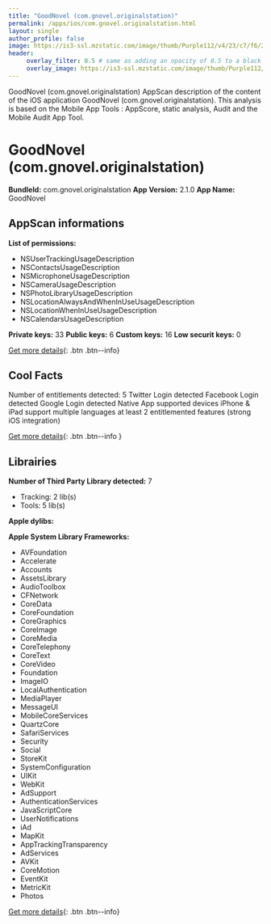 ```yaml
---
title: "GoodNovel (com.gnovel.originalstation)"
permalink: /apps/ios/com.gnovel.originalstation.html
layout: single
author_profile: false
image: https://is3-ssl.mzstatic.com/image/thumb/Purple112/v4/23/c7/f6/23c7f6e1-2186-ecf7-57cb-d06302e892b4/AppIcon-0-0-1x_U007emarketing-0-0-0-7-0-0-sRGB-0-0-0-GLES2_U002c0-512MB-85-220-0-0.png/512x512bb.jpg
header: 
     overlay_filter: 0.5 # same as adding an opacity of 0.5 to a black background
     overlay_image: https://is3-ssl.mzstatic.com/image/thumb/Purple112/v4/23/c7/f6/23c7f6e1-2186-ecf7-57cb-d06302e892b4/AppIcon-0-0-1x_U007emarketing-0-0-0-7-0-0-sRGB-0-0-0-GLES2_U002c0-512MB-85-220-0-0.png/512x512bb.jpg
---
```

GoodNovel (com.gnovel.originalstation) AppScan description of the content of the iOS application GoodNovel (com.gnovel.originalstation). This analysis is based on the Mobile App Tools : AppScore, static analysis, Audit and the Mobile Audit App Tool.

# GoodNovel (com.gnovel.originalstation)

**BundleId:** com.gnovel.originalstation
**App Version:** 2.1.0
**App Name:** GoodNovel


## AppScan informations 

**List of permissions:** 
- NSUserTrackingUsageDescription
- NSContactsUsageDescription
- NSMicrophoneUsageDescription
- NSCameraUsageDescription
- NSPhotoLibraryUsageDescription
- NSLocationAlwaysAndWhenInUseUsageDescription
- NSLocationWhenInUseUsageDescription
- NSCalendarsUsageDescription
  
  
**Private keys:** 33
**Public keys:** 6
**Custom keys:** 16
**Low securit keys:** 0
  
[Get more details](/pricing.html){: .btn .btn--info}

## Cool Facts

Number of entitlements detected: 5
Twitter Login detected
Facebook Login detected
Google Login detected
Native App
supported devices iPhone & iPad
support multiple languages
at least 2 entitlemented features (strong iOS integration)
  
[Get more details](/pricing.html){: .btn .btn--info }

## Librairies 
**Number of Third Party Library detected:** 7
- Tracking: 2 lib(s)
- Tools: 5 lib(s)


**Apple dylibs:**


**Apple System Library Frameworks:**
- AVFoundation
- Accelerate
- Accounts
- AssetsLibrary
- AudioToolbox
- CFNetwork
- CoreData
- CoreFoundation
- CoreGraphics
- CoreImage
- CoreMedia
- CoreTelephony
- CoreText
- CoreVideo
- Foundation
- ImageIO
- LocalAuthentication
- MediaPlayer
- MessageUI
- MobileCoreServices
- QuartzCore
- SafariServices
- Security
- Social
- StoreKit
- SystemConfiguration
- UIKit
- WebKit
- AdSupport
- AuthenticationServices
- JavaScriptCore
- UserNotifications
- iAd
- MapKit
- AppTrackingTransparency
- AdServices
- AVKit
- CoreMotion
- EventKit
- MetricKit
- Photos


  
[Get more details](/pricing.html){: .btn .btn--info}

